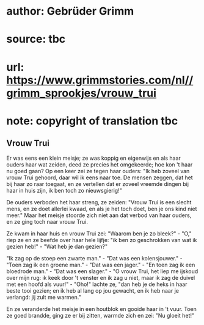 # author: Gebrüder Grimm
# source: tbc
# url: https://www.grimmstories.com/nl//grimm_sprookjes/vrouw_trui
# note: copyright of translation tbc

## Vrouw Trui 

Er was eens een klein meisje; ze was koppig en eigenwijs en als haar
ouders haar wat zeiden, deed ze precies het omgekeerde; hoe kon 't haar
nu goed gaan? Op een keer zei ze tegen haar ouders: "Ik heb zoveel van
vrouw Trui gehoord, daar wil ik eens naar toe. De mensen zeggen, dat het
bij haar zo raar toegaat, en ze vertellen dat er zoveel vreemde dingen
bij haar in huis zijn, ik ben toch zo nieuwsgierig!"

De ouders verboden het haar streng, ze zeiden: "Vrouw Trui is een
slecht mens, en ze doet allerlei kwaad, en als je het toch doet, ben je
ons kind niet meer." Maar het meisje stoorde zich niet aan dat verbod
van haar ouders, en ze ging toch naar vrouw Trui.

Ze kwam in haar huis en vrouw Trui zei: "Waarom ben je zo bleek?" -
"O," riep ze en ze beefde over haar hele lijfje: "ik ben zo
geschrokken van wat ik gezien heb!" - "Wat heb je dan gezien?"

"Ik zag op de stoep een zwarte man." - "Dat was een kolensjouwer." -
"Toen zag ik een groene man." - "Dat was een jager." - "En toen zag
ik een bloedrode man." - "Dat was een slager." - "O vrouw Trui, het
liep me ijskoud over mijn rug: ik keek door 't venster en ik zag u
niet, maar ik zag de duivel met een hoofd als vuur!" - "Oho!" lachte
ze, "dan heb je de heks in haar beste tooi gezien; en ik heb al lang op
jou gewacht, en ik heb naar je verlangd: jij zult me warmen."

En ze veranderde het meisje in een houtblok en gooide haar in 't vuur.
Toen ze goed brandde, ging ze er bij zitten, warmde zich en zei: "Nu
gloeit het!"
